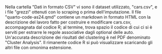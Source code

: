 Nella cartella "Dati in formato CSV" vi sono il dataset utilizzato, "cars.csv", e i file "grezzi" ottenuti con lo scraping o prima dell'imputazione. Il file "quarto-code-as24.qmd" contiene un markdown in formato HTML con la descrizione del lavoro fatto per costruire e modificare cars.csv, accompagnata dal codice R; al termine, trova spazio il codice di cui ci si è serviti per estrarre le regole associative dagli optional delle auto. Un'accurata descrizione dei risultati del clustering è nel PDF denominato "Cluster Analysis". Il rimanente codice R si può visualizzare scaricando gli altri file con omonima estensione.
